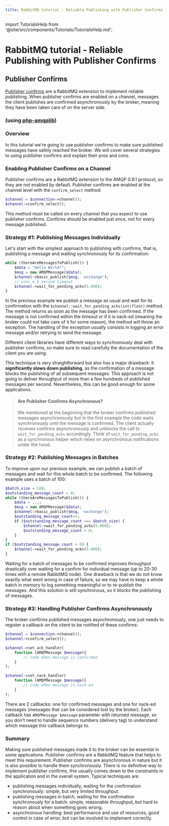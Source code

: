 ```yaml
---
title: RabbitMQ tutorial - Reliable Publishing with Publisher Confirms
---
```

<!--
Copyright (c) 2005-2023 Broadcom. All Rights Reserved. The term "Broadcom" refers to Broadcom Inc. and/or its subsidiaries.

All rights reserved. This program and the accompanying materials
are made available under the terms of the under the Apache License,
Version 2.0 (the "License”); you may not use this file except in compliance
with the License. You may obtain a copy of the License at

https://www.apache.org/licenses/LICENSE-2.0

Unless required by applicable law or agreed to in writing, software
distributed under the License is distributed on an "AS IS" BASIS,
WITHOUT WARRANTIES OR CONDITIONS OF ANY KIND, either express or implied.
See the License for the specific language governing permissions and
limitations under the License.
-->

import TutorialsHelp from '@site/src/components/Tutorials/TutorialsHelp.md';

# RabbitMQ tutorial - Reliable Publishing with Publisher Confirms

## Publisher Confirms

<TutorialsHelp/>

[Publisher confirms](../confirms#publisher-confirms)
are a RabbitMQ extension to implement reliable
publishing. When publisher confirms are enabled on a channel,
messages the client publishes are confirmed asynchronously
by the broker, meaning they have been taken care of on the server
side.


### (using [php-amqplib](https://github.com/php-amqplib/php-amqplib))

### Overview

In this tutorial we're going to use publisher confirms to make
sure published messages have safely reached the broker. We will
cover several strategies to using publisher confirms and explain
their pros and cons.


### Enabling Publisher Confirms on a Channel

Publisher confirms are a RabbitMQ extension to the AMQP 0.9.1 protocol,
so they are not enabled by default. Publisher confirms are
enabled at the channel level with the `confirm_select` method:

```php
$channel = $connection->channel();
$channel->confirm_select();
```

This method must be called on every channel that you expect to use publisher
confirms. Confirms should be enabled just once, not for every message published.

### Strategy #1: Publishing Messages Individually

Let's start with the simplest approach to publishing with confirms,
that is, publishing a message and waiting synchronously for its confirmation:

```php
while (thereAreMessagesToPublish()) {
    $data = "Hello World!";
    $msg = new AMQPMessage($data);
    $channel->basic_publish($msg, 'exchange');
    // uses a 5 second timeout
    $channel->wait_for_pending_acks(5.000);
}
```

In the previous example we publish a message as usual and wait for its
confirmation with the `$channel::wait_for_pending_acks(int|float)` method.
The method returns as soon as the message has been confirmed. If the
message is not confirmed within the timeout or if it is nack-ed (meaning
the broker could not take care of it for some reason), the method will
throw an exception. The handling of the exception usually consists
in logging an error message and/or retrying to send the message.

Different client libraries have different ways to synchronously deal with publisher confirms,
so make sure to read carefully the documentation of the client you are using.

This technique is very straightforward but also has a major drawback:
it **significantly slows down publishing**, as the confirmation of a message blocks the publishing
of all subsequent messages. This approach is not going to deliver throughput of
more than a few hundreds of published messages per second. Nevertheless, this can be
good enough for some applications.

> #### Are Publisher Confirms Asynchronous?
>
> We mentioned at the beginning that the broker confirms published
> messages asynchronously but in the first example the code waits
> synchronously until the message is confirmed. The client actually
> receives confirms asynchronously and unblocks the call to `wait_for_pending_acks`
> accordingly. Think of `wait_for_pending_acks` as a synchronous helper
> which relies on asynchronous notifications under the hood.


### Strategy #2: Publishing Messages in Batches

To improve upon our previous example, we can publish a batch
of messages and wait for this whole batch to be confirmed.
The following example uses a batch of 100:

```php
$batch_size = 100;
$outstanding_message_count = 0;
while (thereAreMessagesToPublish()) {
    $data = ...;
    $msg = new AMQPMessage($data);
    $channel->basic_publish($msg, 'exchange');
    $outstanding_message_count++;
    if ($outstanding_message_count === $batch_size) {
        $channel->wait_for_pending_acks(5.000);
        $outstanding_message_count = 0;
    }
}
if ($outstanding_message_count > 0) {
    $channel->wait_for_pending_acks(5.000);
}
```

Waiting for a batch of messages to be confirmed improves throughput drastically over
waiting for a confirm for individual message (up to 20-30 times with a remote RabbitMQ node).
One drawback is that we do not know exactly what went wrong in case of failure,
so we may have to keep a whole batch in memory to log something meaningful or
to re-publish the messages. And this solution is still synchronous, so it
blocks the publishing of messages.


### Strategy #3: Handling Publisher Confirms Asynchronously

The broker confirms published messages asynchronously, one just needs
to register a callback on the client to be notified of these confirms:

```php
$channel = $connection->channel();
$channel->confirm_select();

$channel->set_ack_handler(
    function (AMQPMessage $message){
        // code when message is confirmed
    }
);

$channel->set_nack_handler(
    function (AMQPMessage $message){
        // code when message is nack-ed
    }
);
```

There are 2 callbacks: one for confirmed messages and one for nack-ed messages
(messages that can be considered lost by the broker). Each callback has
`AMQPMessage $message` parameter with returned message, so you don't need to
handle sequence numbers (delivery tag) to understand which message this callback belongs to.

### Summary

Making sure published messages made it to the broker can be essential in some applications.
Publisher confirms are a RabbitMQ feature that helps to meet this requirement. Publisher
confirms are asynchronous in nature but it is also possible to handle them synchronously.
There is no definitive way to implement publisher confirms, this usually comes down
to the constraints in the application and in the overall system. Typical techniques are:

 * publishing messages individually, waiting for the confirmation synchronously: simple, but very
 limited throughput.
 * publishing messages in batch, waiting for the confirmation synchronously for a batch: simple, reasonable
 throughput, but hard to reason about when something goes wrong.
 * asynchronous handling: best performance and use of resources, good control in case of error, but
 can be involved to implement correctly.
